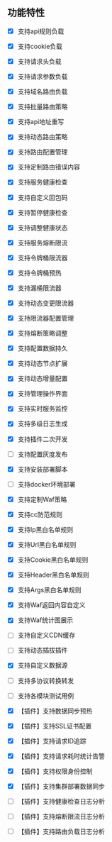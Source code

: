 ## 功能特性

- [x] 支持api规则负载

- [x] 支持cookie负载

- [x] 支持请求头负载

- [x] 支持请求参数负载

- [x] 支持域名路由负载

- [x] 支持批量路由策略

- [x] 支持api地址重写

- [x] 支持动态路由策略

- [x] 支持路由配置管理

- [x] 支持定制路由错误内容


- [x] 支持服务健康检查

- [x] 支持自定义回包码

- [x] 支持暂停健康检查

- [x] 支持调整健康状态


- [x] 支持服务熔断限流

- [x] 支持令牌桶限流器

- [x] 支持令牌桶预热

- [x] 支持漏桶限流器

- [x] 支持动态变更限流器

- [x] 支持限流器配置管理

- [x] 支持熔断策略调整


- [x] 支持配置数据持久

- [x] 支持动态节点扩展

- [x] 支持动态增量配置

- [x] 支持管理操作界面

- [x] 支持实时服务监控

- [x] 支持多级日志生成

- [x] 支持插件二次开发

- [ ] 支持配置灰度发布

- [x] 支持安装部署脚本

- [ ] 支持docker环境部署


- [x] 支持定制Waf策略

- [x] 支持cc防范规则

- [x] 支持Ip黑白名单规则

- [x] 支持Url黑白名单规则

- [x] 支持Cookie黑白名单规则

- [x] 支持Header黑白名单规则

- [x] 支持Args黑白名单规则

- [x] 支持Waf返回内容自定义

- [x] 支持Waf统计图展示


- [ ] 支持自定义CDN缓存

- [ ] 支持动态插拔插件

- [x] 支持自定义数据源


- [ ] 支持多协议转换转发

- [ ] 支持各模块测试用例



- [x] 【插件】支持数据同步预热

- [x] 【插件】支持SSL证书配置

- [x] 【插件】支持请求ID追踪

- [x] 【插件】支持请求耗时统计告警

- [x] 【插件】支持权限身份控制

- [x] 【插件】支持集群部署数据同步

- [ ] 【插件】支持健康检查日志分析

- [ ] 【插件】支持熔断限流日志分析

- [ ] 【插件】支持路由负载日志分析
